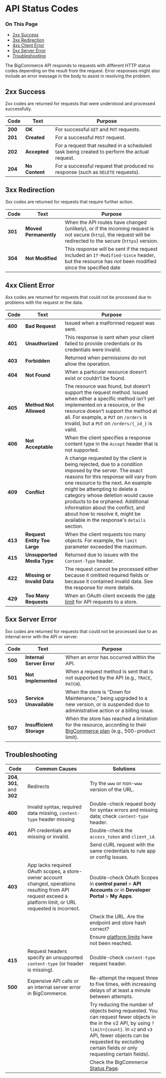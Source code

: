 # API Status Codes
<div class="otp" id="no-index">
	<h3> On This Page </h3>
	<ul>
        <li><a href="#api-status-codes_2-success">2xx Success</a></li>
        <li><a href="#api-status-codes_3-redirection">3xx Redirection</a></li>
        <li><a href="#api-status-codes_4-client-error">4xx Client Error</a></li>
        <li><a href="#api-status-codes_5-server-error">5xx Server Error</a></li>
        <li><a href="#api-status-codes_troubleshooting">Troubleshooting</a></li>
	</ul>
</div>

The BigCommerce API responds to requests with different HTTP status codes depending on the result from the request. Error responses might also include an error message in the body to assist in resolving the problem.

## 2xx Success 

2xx codes are returned for requests that were understood and processed successfully.

| Code | Text | Purpose |
|-|-|-|
| **200** | **OK** | For successful `GET` and `PUT` requests. |
| **201** | **Created** | For a successful `POST` request. |
| **202** | **Accepted** | For a request that resulted in a scheduled task being created to perform the actual request. |
| **204** | **No Content** | For a successful request that produced no response (such as `DELETE` requests). |

## 3xx Redirection 

3xx codes are returned for requests that require further action.

| Code | Text | Purpose |
|-|-|-|
| **301** | **Moved Permanently** | When the API routes have changed (unlikely), or if the incoming request is not secure (`http`), the request will be redirected to the secure (`https`) version. |
| **304** | **Not Modified** | This response will be sent if the request included an `If-Modified-Since` header, but the resource has *not* been modified since the specified date|

## 4xx Client Error 

4xx codes are returned for requests that could not be processed due to problems with the request or the data.

| Code | Text | Purpose |
|-|-|-|
| **400** | **Bad Request** | Issued when a malformed request was sent.
| **401** | **Unauthorized** | This response is sent when your client failed to provide credentials or its credentials were invalid. |
| **403** | **Forbidden** | Returned when permissions do not allow the operation. 
| **404** | **Not Found** | When a particular resource doesn’t exist or couldn’t be found. |
| **405** | **Method Not Allowed** | The resource was found, but doesn’t support the request method. Issued when either a specific method isn’t yet implemented on a resource, or the resource doesn’t support the method at all. For example, a `PUT` on `/orders` is invalid, but a `PUT` on `/orders/{_id_}` is valid. |
| **406** | **Not Acceptable** | When the client specifies a response content type in the `Accept` header that is not supported. |
| **409** | **Conflict** | A change requested by the client is being rejected, due to a condition imposed by the server. The exact reasons for this response will vary from one resource to the next. An example might be attempting to delete a category whose deletion would cause products to be orphaned. Additional information about the conflict, and about how to resolve it, might be available in the response's `details` section. |
| **413** | **Request Entity Too Large** | When the client requests too many objects. For example, the `limit` parameter exceeded the maximum. |
| **415** | **Unsupported Media Type** | Returned due to issues with the `Content-Type` header.
| **422** | **Missing or Invalid Data** | The request cannot be processed either because it omitted required fields or because it contained invalid data. See the response for more details. |
| **429** | **Too Many Requests** | When an OAuth client exceeds the [rate limit](/api-docs/getting-started/basics/best-practices#best-practices_rate-limits) for API requests to a store. |

## 5xx Server Error 

5xx codes are returned for requests that could not be processed due to an internal error with the API or server.

| Code | Text | Purpose |
|-|-|-|
| **500** | **Internal Server Error** | When an error has occurred within the API. |
| **501** | **Not Implemented** | When a request method is sent that is not supported by the API (e.g., `TRACE`, `PATCH`). |
| **503** | **Service Unavailable** | When the store is “Down for Maintenance,” being upgraded to a new version, or is suspended due to administrative action or a billing issue.|
| **507** | **Insufficient Storage** | When the store has reached a limitation for the resource, according to their [BigCommerce plan](https://support.bigcommerce.com/s/article/Pricing#plan-features) (e.g., 500-product limit). |

## Troubleshooting

|Code|Common Causes|Solutions
|-|-|-|
|**204**, **301**, and **302**|Redirects| Try the `www` or non-`www` version of the URL.
|**400**|Invalid syntax, required data missing, `content-type` header missing|Double-check request body for syntax errors and missing data; check `content-type` header.
|**401** |API credentials are missing or invalid.|Double-check the `access_token` and `client_id`.
|||Send cURL request with the same credentials to rule app or config issues.
|**403**| App lacks required OAuth scopes, a store-owner account changed, operations resulting from API request exceed a platform limit, or URL requested is incorrect.|Double-check OAuth Scopes in **control panel** > **API Accounts** or in **Developer Portal** > **My Apps**.
|||Check the URL. Are the endpoint and store hash correct?
|||Ensure [platform limits](https://support.bigcommerce.com/s/article/Platform-Limits#product-catalog-limits) have not been reached.
|**415**| Request headers specify an unsupported `content-type` (or header is missing).|Double-check `content-type` request header.
|**500**|Expensive API calls or an internal server error in BigCommerce.|Re-attempt the request three to five times, with increasing delays of at least a minute between attempts.
|||Try reducing the number of objects being requested. You can request fewer objects in the in the v2 API, by using `?limit={count}`. In  `v2` and `v3` API, fewer objects can be requested by excluding certain fields or only requesting certain fields).
||| Check the BigCommerce [Status Page](https://status.bigcommerce.com/).
